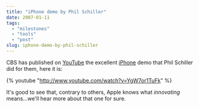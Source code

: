 ```yaml
---
title: "iPhone demo by Phil Schiller"
date: 2007-01-11
tags: 
  - "milestones"
  - "tools"
  - "post"
slug: iphone-demo-by-phil-schiller
---
```


CBS has published on [YouTube](http://www.youtube.com/watch?v=YgW7or1TuFk) the excellent [iPhone](http://www.apple.com/iphone/) demo that Phil Schiller did for them, here it is:

{% youtube "http://www.youtube.com/watch?v=YgW7or1TuFk" %} 

It's good to see that, contrary to others, Apple knows what _innovating_ means...we'll hear more about that one for sure.
